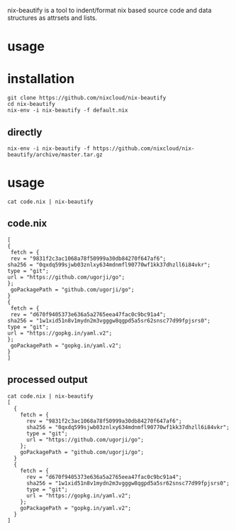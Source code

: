 nix-beautify is a tool to indent/format nix based source code and data structures as attrsets and lists.

# usage

# installation

    git clone https://github.com/nixcloud/nix-beautify
    cd nix-beautify
    nix-env -i nix-beautify -f default.nix
    
## directly

    nix-env -i nix-beautify -f https://github.com/nixcloud/nix-beautify/archive/master.tar.gz

# usage

    cat code.nix | nix-beautify

## code.nix

    [
    {
     fetch = {
     rev = "9831f2c3ac1068a78f50999a30db84270f647af6";
    sha256 = "0qxdq599sjwb03znlxy634mdnmfl90770wf1kk37dhzll6i84vkr";
    type = "git";
    url = "https://github.com/ugorji/go";
    };
     goPackagePath = "github.com/ugorji/go";
    }
    {
     fetch = {
     rev = "d670f9405373e636a5a2765eea47fac0c9bc91a4";
    sha256 = "1w1xid51n8v1mydn2m3vgggw8qgpd5a5sr62snsc77d99fpjsrs0";
    type = "git";
    url = "https://gopkg.in/yaml.v2";
    };
     goPackagePath = "gopkg.in/yaml.v2";
    }
    ]

## processed output

    cat code.nix | nix-beautify
    [  
      {
        fetch = {
          rev = "9831f2c3ac1068a78f50999a30db84270f647af6";
          sha256 = "0qxdq599sjwb03znlxy634mdnmfl90770wf1kk37dhzll6i84vkr";
          type = "git";
          url = "https://github.com/ugorji/go";
        };
        goPackagePath = "github.com/ugorji/go";
      }
      {
        fetch = {
          rev = "d670f9405373e636a5a2765eea47fac0c9bc91a4";
          sha256 = "1w1xid51n8v1mydn2m3vgggw8qgpd5a5sr62snsc77d99fpjsrs0";
          type = "git";
          url = "https://gopkg.in/yaml.v2";
        };
        goPackagePath = "gopkg.in/yaml.v2";
      }
    ]
